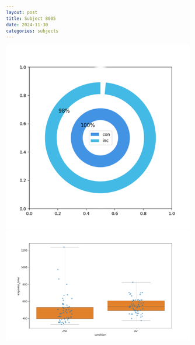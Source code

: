 ```yaml
---
layout: post
title: Subject 8005
date: 2024-11-30
categories: subjects
---
```


![](data/8005/run-15/8005_accuracy_by_condition.png)
![](data/8005/run-15/8005_rt.png)
